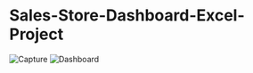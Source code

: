 # Sales-Store-Dashboard-Excel-Project
![Capture](https://github.com/user-attachments/assets/23be1d5a-2ffc-4539-b34d-7f61ba26faac)
![Dashboard](https://github.com/user-attachments/assets/2456ca96-a38b-4ca7-a6cf-5cd308be8d93)
